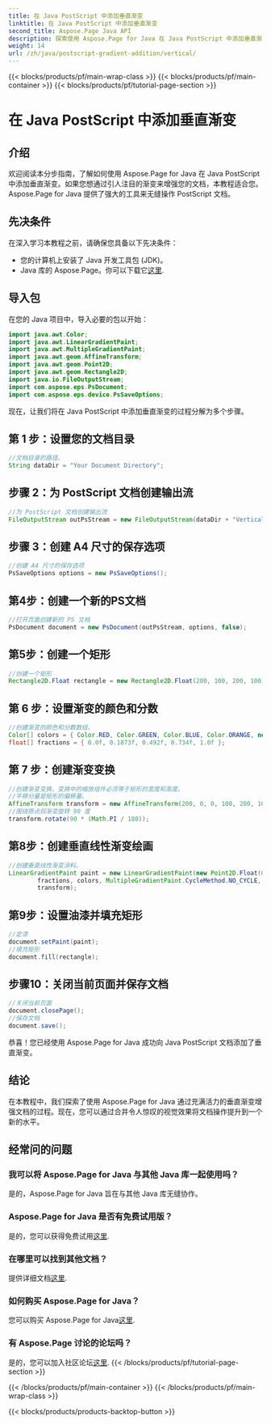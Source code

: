 ```yaml
---
title: 在 Java PostScript 中添加垂直渐变
linktitle: 在 Java PostScript 中添加垂直渐变
second_title: Aspose.Page Java API
description: 探索使用 Aspose.Page for Java 在 Java PostScript 中添加垂直渐变的分步指南。通过充满活力的视觉效果轻松增强您的文档。
weight: 14
url: /zh/java/postscript-gradient-addition/vertical/
---
```


{{< blocks/products/pf/main-wrap-class >}}
{{< blocks/products/pf/main-container >}}
{{< blocks/products/pf/tutorial-page-section >}}

# 在 Java PostScript 中添加垂直渐变

## 介绍
欢迎阅读本分步指南，了解如何使用 Aspose.Page for Java 在 Java PostScript 中添加垂直渐变。如果您想通过引人注目的渐变来增强您的文档，本教程适合您。 Aspose.Page for Java 提供了强大的工具来无缝操作 PostScript 文档。
## 先决条件
在深入学习本教程之前，请确保您具备以下先决条件：
- 您的计算机上安装了 Java 开发工具包 (JDK)。
-  Java 库的 Aspose.Page。你可以下载它[这里](https://releases.aspose.com/page/java/).
## 导入包
在您的 Java 项目中，导入必要的包以开始：
```java
import java.awt.Color;
import java.awt.LinearGradientPaint;
import java.awt.MultipleGradientPaint;
import java.awt.geom.AffineTransform;
import java.awt.geom.Point2D;
import java.awt.geom.Rectangle2D;
import java.io.FileOutputStream;
import com.aspose.eps.PsDocument;
import com.aspose.eps.device.PsSaveOptions;
```
现在，让我们将在 Java PostScript 中添加垂直渐变的过程分解为多个步骤。
## 第 1 步：设置您的文档目录
```java
//文档目录的路径。
String dataDir = "Your Document Directory";
```
## 步骤 2：为 PostScript 文档创建输出流
```java
//为 PostScript 文档创建输出流
FileOutputStream outPsStream = new FileOutputStream(dataDir + "VerticalGradient_outPS.ps");
```
## 步骤 3：创建 A4 尺寸的保存选项
```java
//创建 A4 尺寸的保存选项
PsSaveOptions options = new PsSaveOptions();
```
## 第4步：创建一个新的PS文档
```java
//打开页面创建新的 PS 文档
PsDocument document = new PsDocument(outPsStream, options, false);
```
## 第5步：创建一个矩形
```java
//创建一个矩形
Rectangle2D.Float rectangle = new Rectangle2D.Float(200, 100, 200, 100);
```
## 第 6 步：设置渐变的颜色和分数
```java
//创建渐变的颜色和分数数组。
Color[] colors = { Color.RED, Color.GREEN, Color.BLUE, Color.ORANGE, new Color(85, 107, 47) };
float[] fractions = { 0.0f, 0.1873f, 0.492f, 0.734f, 1.0f };
```
## 第 7 步：创建渐变变换
```java
//创建渐变变换。变换中的缩放组件必须等于矩形的宽度和高度。
//平移分量是矩形的偏移量。
AffineTransform transform = new AffineTransform(200, 0, 0, 100, 200, 100);
//围绕原点将渐变旋转 90 度
transform.rotate(90 * (Math.PI / 180));
```
## 第8步：创建垂直线性渐变绘画
```java
//创建垂直线性渐变涂料。
LinearGradientPaint paint = new LinearGradientPaint(new Point2D.Float(0, 0), new Point2D.Float(200, 100),
        fractions, colors, MultipleGradientPaint.CycleMethod.NO_CYCLE, MultipleGradientPaint.ColorSpaceType.SRGB,
        transform);
```
## 第9步：设置油漆并填充矩形
```java
//定漆
document.setPaint(paint);
//填充矩形
document.fill(rectangle);
```
## 步骤10：关闭当前页面并保存文档
```java
//关闭当前页面
document.closePage();
//保存文档
document.save();
```
恭喜！您已经使用 Aspose.Page for Java 成功向 Java PostScript 文档添加了垂直渐变。
## 结论
在本教程中，我们探索了使用 Aspose.Page for Java 通过充满活力的垂直渐变增强文档的过程。现在，您可以通过合并令人惊叹的视觉效果将文档操作提升到一个新的水平。
## 经常问的问题
### 我可以将 Aspose.Page for Java 与其他 Java 库一起使用吗？
是的，Aspose.Page for Java 旨在与其他 Java 库无缝协作。
### Aspose.Page for Java 是否有免费试用版？
是的，您可以获得免费试用[这里](https://releases.aspose.com/).
### 在哪里可以找到其他文档？
提供详细文档[这里](https://reference.aspose.com/page/java/).
### 如何购买 Aspose.Page for Java？
您可以购买 Aspose.Page for Java[这里](https://purchase.aspose.com/buy).
### 有 Aspose.Page 讨论的论坛吗？
是的，您可以加入社区论坛[这里](https://forum.aspose.com/c/page/39).
{{< /blocks/products/pf/tutorial-page-section >}}

{{< /blocks/products/pf/main-container >}}
{{< /blocks/products/pf/main-wrap-class >}}

{{< blocks/products/products-backtop-button >}}
